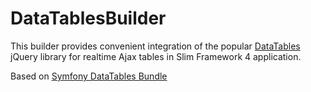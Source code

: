 # DataTablesBuilder
This builder provides convenient integration of the popular [DataTables](https://datatables.net/) jQuery library
for realtime Ajax tables in Slim Framework 4 application.

Based on [Symfony DataTables Bundle](https://github.com/omines/datatables-bundle)
